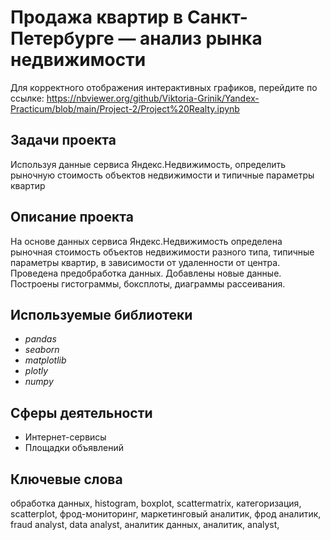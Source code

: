 # Продажа квартир в Санкт-Петербурге — анализ рынка недвижимости

Для корректного отображения интерактивных графиков, перейдите по ссылке: https://nbviewer.org/github/Viktoria-Grinik/Yandex-Practicum/blob/main/Project-2/Project%20Realty.ipynb

## Задачи проекта

Используя данные сервиса Яндекс.Недвижимость, определить рыночную стоимость объектов недвижимости и типичные параметры квартир

## Описание проекта 
На основе данных сервиса Яндекс.Недвижимость определена рыночная стоимость
объектов недвижимости разного типа, типичные параметры квартир, в зависимости от
удаленности от центра. Проведена предобработка данных. Добавлены новые данные.
Построены гистограммы, боксплоты, диаграммы рассеивания.

## Используемые библиотеки
- *pandas* 
- *seaborn* 
- *matplotlib* 
- *plotly*
- *numpy*

## Сферы деятельности 
- Интернет-сервисы
- Площадки объявлений

## Ключевые слова
обработка данных, histogram, boxplot, scattermatrix,
категоризация, scatterplot,  фрод-мониторинг, маркетинговый аналитик, фрод аналитик, fraud analyst, data analyst, аналитик данных, аналитик, analyst,
